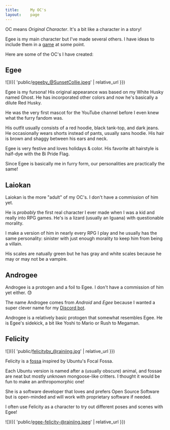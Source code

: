 ```yaml
---
title:     My OC's
layout:    page
---
```


OC means _Original Character_. It's a bit like a character in a story!

Egee is my main character but I've made several others. I have ideas to include them in a [game](https://github.com/egee-irl/the-game) at some point.

Here are some of the OC's I have created:

## Egee
![]({{ 'public/egeeby_@SunsetCollie.jpeg' | relative_url }})

Egee is my fursona! His original appearance was based on my White Husky named Ghost. He has incorporated other colors and now he's basically a dilute Red Husky.

He was the very first mascot for the YouTube channel before I even knew what the furry fandom was.

His outfit usually consists of a red hoodie, black tank-top, and dark jeans. He occasionally wears shorts instead of pants, usually sans hoodie. His hair is brown and shaggy between his ears and neck.

Egee is very festive and loves holidays & color. His favorite alt hairstyle is half-dye with the Bi Pride Flag.

Since Egee is basically me in furry form, our personalities are practically the same!

## Laiokan

Laiokan is the more "adult" of my OC's. I don't have a commission of him yet.

He is _probably_ the first real character I ever made when I was a kid and really into RPG games. He's is a lizard (usually an Iguana) with questionable morality.

I make a version of him in nearly every RPG I play and he usually has the same personality: sinister with just enough morality to keep him from being a villain.

His scales are natually green but he has gray and white scales because he may or may not be a vampire.

## Androgee

Androgee is a protogen and a foil to Egee. I don't have a commission of him yet either. 😓

The name Androgee comes from _Android_ and _Egee_ because I wanted a super clever name for my [Discord bot](https://github.com/egee-irl/androgee-legacy).

Androgee is a relatively basic protogen that somewhat resembles Egee. He is Egee's sidekick, a bit like Yoshi to Mario or Rush to Megaman.

## Felicity
![]({{ 'public/felicityby_@rainiing.jpg' | relative_url }})

Felicity is a [fossa](https://en.wikipedia.org/wiki/Fossa_(animal)) inspired by Ubuntu's Focal Fossa.

Each Ubuntu version is named after a (usually obscure) animal, and fossae are neat but mostly unknown mongoose-like critters. I thought it would be fun to make an anthropomorphic one!

She is a software developer that loves and prefers Open Source Software but is open-minded and will work with proprietary software if needed.

I often use Felicity as a character to try out different poses and scenes with Egee!

![]({{ 'public/egee-felicity-@rainiing.jpeg' | relative_url }})
